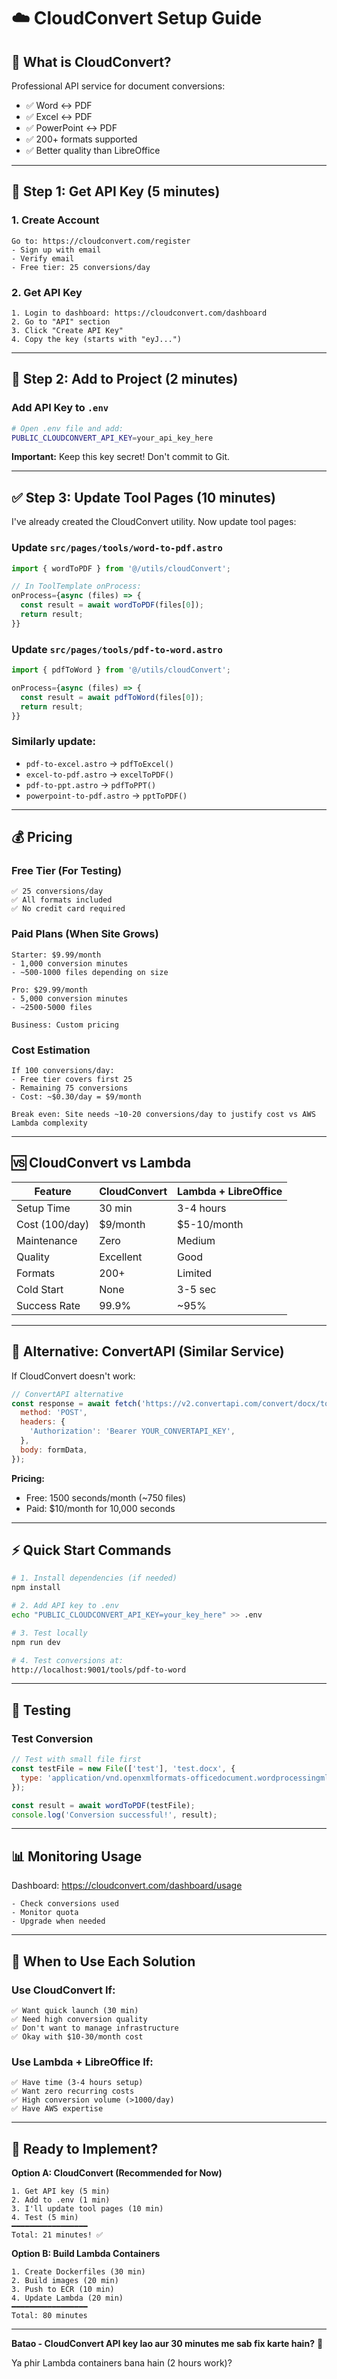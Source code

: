 # ☁️ CloudConvert Setup Guide

## 🎯 What is CloudConvert?

Professional API service for document conversions:
- ✅ Word ↔ PDF
- ✅ Excel ↔ PDF  
- ✅ PowerPoint ↔ PDF
- ✅ 200+ formats supported
- ✅ Better quality than LibreOffice

---

## 📝 Step 1: Get API Key (5 minutes)

### 1. Create Account
```
Go to: https://cloudconvert.com/register
- Sign up with email
- Verify email
- Free tier: 25 conversions/day
```

### 2. Get API Key
```
1. Login to dashboard: https://cloudconvert.com/dashboard
2. Go to "API" section
3. Click "Create API Key"
4. Copy the key (starts with "eyJ...")
```

---

## 🔧 Step 2: Add to Project (2 minutes)

### Add API Key to `.env`

```bash
# Open .env file and add:
PUBLIC_CLOUDCONVERT_API_KEY=your_api_key_here
```

**Important:** Keep this key secret! Don't commit to Git.

---

## ✅ Step 3: Update Tool Pages (10 minutes)

I've already created the CloudConvert utility. Now update tool pages:

### Update `src/pages/tools/word-to-pdf.astro`

```javascript
import { wordToPDF } from '@/utils/cloudConvert';

// In ToolTemplate onProcess:
onProcess={async (files) => {
  const result = await wordToPDF(files[0]);
  return result;
}}
```

### Update `src/pages/tools/pdf-to-word.astro`

```javascript
import { pdfToWord } from '@/utils/cloudConvert';

onProcess={async (files) => {
  const result = await pdfToWord(files[0]);
  return result;
}}
```

### Similarly update:
- `pdf-to-excel.astro` → `pdfToExcel()`
- `excel-to-pdf.astro` → `excelToPDF()`
- `pdf-to-ppt.astro` → `pdfToPPT()`
- `powerpoint-to-pdf.astro` → `pptToPDF()`

---

## 💰 Pricing

### Free Tier (For Testing)
```
✅ 25 conversions/day
✅ All formats included
✅ No credit card required
```

### Paid Plans (When Site Grows)
```
Starter: $9.99/month
- 1,000 conversion minutes
- ~500-1000 files depending on size

Pro: $29.99/month  
- 5,000 conversion minutes
- ~2500-5000 files

Business: Custom pricing
```

### Cost Estimation
```
If 100 conversions/day:
- Free tier covers first 25
- Remaining 75 conversions
- Cost: ~$0.30/day = $9/month

Break even: Site needs ~10-20 conversions/day to justify cost vs AWS Lambda complexity
```

---

## 🆚 CloudConvert vs Lambda

| Feature | CloudConvert | Lambda + LibreOffice |
|---------|--------------|---------------------|
| Setup Time | 30 min | 3-4 hours |
| Cost (100/day) | $9/month | $5-10/month |
| Maintenance | Zero | Medium |
| Quality | Excellent | Good |
| Formats | 200+ | Limited |
| Cold Start | None | 3-5 sec |
| Success Rate | 99.9% | ~95% |

---

## 🚀 Alternative: ConvertAPI (Similar Service)

If CloudConvert doesn't work:

```javascript
// ConvertAPI alternative
const response = await fetch('https://v2.convertapi.com/convert/docx/to/pdf', {
  method: 'POST',
  headers: {
    'Authorization': 'Bearer YOUR_CONVERTAPI_KEY',
  },
  body: formData,
});
```

**Pricing:**
- Free: 1500 seconds/month (~750 files)
- Paid: $10/month for 10,000 seconds

---

## ⚡ Quick Start Commands

```bash
# 1. Install dependencies (if needed)
npm install

# 2. Add API key to .env
echo "PUBLIC_CLOUDCONVERT_API_KEY=your_key_here" >> .env

# 3. Test locally
npm run dev

# 4. Test conversions at:
http://localhost:9001/tools/pdf-to-word
```

---

## 🧪 Testing

### Test Conversion
```javascript
// Test with small file first
const testFile = new File(['test'], 'test.docx', { 
  type: 'application/vnd.openxmlformats-officedocument.wordprocessingml.document' 
});

const result = await wordToPDF(testFile);
console.log('Conversion successful!', result);
```

---

## 📊 Monitoring Usage

Dashboard: https://cloudconvert.com/dashboard/usage

```
- Check conversions used
- Monitor quota
- Upgrade when needed
```

---

## 🎯 When to Use Each Solution

### Use CloudConvert If:
```
✅ Want quick launch (30 min)
✅ Need high conversion quality
✅ Don't want to manage infrastructure
✅ Okay with $10-30/month cost
```

### Use Lambda + LibreOffice If:
```
✅ Have time (3-4 hours setup)
✅ Want zero recurring costs
✅ High conversion volume (>1000/day)
✅ Have AWS expertise
```

---

## 🚀 Ready to Implement?

**Option A: CloudConvert (Recommended for Now)**
```
1. Get API key (5 min)
2. Add to .env (1 min)
3. I'll update tool pages (10 min)
4. Test (5 min)
━━━━━━━━━━━━━━━━━
Total: 21 minutes! ✅
```

**Option B: Build Lambda Containers**
```
1. Create Dockerfiles (30 min)
2. Build images (20 min)
3. Push to ECR (10 min)
4. Update Lambda (20 min)
━━━━━━━━━━━━━━━━━
Total: 80 minutes
```

---

**Batao - CloudConvert API key lao aur 30 minutes me sab fix karte hain?** 🚀

Ya phir Lambda containers bana hain (2 hours work)?










